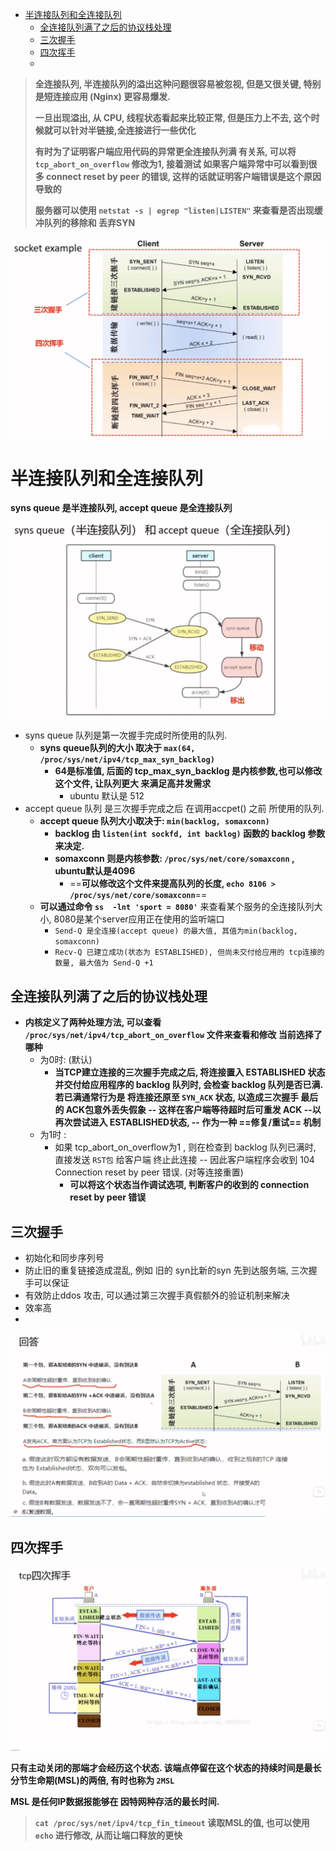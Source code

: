 - [半连接队列和全连接队列](#半连接队列和全连接队列)
  - [全连接队列满了之后的协议栈处理](#全连接队列满了之后的协议栈处理)
  - [三次握手](#三次握手)
  - [四次挥手](#四次挥手)
  - 







> **全连接队列, 半连接队列的溢出这种问题很容易被忽视, 但是又很关键, 特别是短连接应用 (Nginx) 更容易爆发.**
>
> **一旦出现溢出, 从 CPU, 线程状态看起来比较正常, 但是压力上不去, 这个时候就可以针对半链接,全连接进行一些优化**
>
> **有时为了证明客户端应用代码的异常更全连接队列满 有关系, 可以将 `tcp_abort_on_overflow` 修改为1, 接着测试  如果客户端异常中可以看到很多 connect reset by peer 的错误, 这样的话就证明客户端错误是这个原因导致的**
>
> 
>
> **服务器可以使用  `netstat -s | egrep "listen|LISTEN"` 来查看是否出现缓冲队列的移除和 丢弃SYN**



![三次握手和四次挥手以及状态转换.png](./jpg/三次握手和四次挥手以及状态转换.png)



# 半连接队列和全连接队列

**syns queue 是半连接队列,  accept queue 是全连接队列**

![转换图](./jpg/syns和accept链接队列.png)



- syns queue 队列是第一次握手完成时所使用的队列.
  - **syns queue队列的大小 取决于 `max(64, /proc/sys/net/ipv4/tcp_max_syn_backlog)`**
    - **64是标准值,  后面的 tcp_max_syn_backlog 是内核参数,也可以修改这个文件, 让队列更大 来满足高并发需求**
      - ubuntu 默认是 512
- accept queue 队列 是三次握手完成之后  在调用accpet() 之前  所使用的队列.
  - **accept queue 队列大小取决于:  `min(backlog, somaxconn)`**
    - **backlog 由 `listen(int sockfd, int backlog)` 函数的 backlog 参数来决定.**
    - **somaxconn 则是内核参数:  `/proc/sys/net/core/somaxconn` ,  ubuntu默认是4096**
      - ==**可以修改这个文件来提高队列的长度,  `echo 8106 > /proc/sys/net/core/somaxconn`**==
  - **可以通过命令 `ss  -lnt 'sport = 8080'`** 来查看某个服务的全连接队列大小,  8080是某个server应用正在使用的监听端口
    - `Send-Q 是全连接(accept queue) 的最大值, 其值为min(backlog, somaxconn)`
    - `Recv-Q 已建立成功(状态为 ESTABLISHED), 但尚未交付给应用的 tcp连接的数量, 最大值为 Send-Q +1`



## 全连接队列满了之后的协议栈处理

- **内核定义了两种处理方法, 可以查看 `/proc/sys/net/ipv4/tcp_abort_on_overflow` 文件来查看和修改 当前选择了哪种**
  - 为0时: (默认)
    - **当TCP建立连接的三次握手完成之后, 将连接置入 ESTABLISHED 状态   并交付给应用程序的  backlog 队列时, 会检查 backlog 队列是否已满.  若已满通常行为是 将连接还原至 `SYN_ACK` 状态, 以造成三次握手 最后的 ACK包意外丢失假象 -- 这样在客户端等待超时后可重发 ACK  --以再次尝试进入 ESTABLISHED状态,  -- 作为一种  ==修复/重试==  机制**
  - 为1时 : 
    - 如果 tcp_abort_on_overflow为1 , 则在检查到 backlog 队列已满时, 直接发送 `RST包` 给客户端 终止此连接 -- 因此客户端程序会收到  104 Connection reset by peer 错误.  (对等连接重置)
      - **可以将这个状态当作调试选项, 判断客户的收到的 connection reset by peer 错误**



## 三次握手

- 初始化和同步序列号
- 防止旧的重复链接造成混乱,  例如 旧的 syn比新的syn 先到达服务端, 三次握手可以保证
- 有效防止ddos 攻击,  可以通过第三次握手真假额外的验证机制来解决
- 效率高
- 

![a](./jpg/三次握手会出现的丢包问题.png)





## 四次挥手

![四次挥手](./jpg/四次挥手.png)

**只有主动关闭的那端才会经历这个状态. 该端点停留在这个状态的持续时间是最长分节生命期(MSL)的两倍, 有时也称为 `2MSL`**

**MSL  是任何IP数据报能够在 因特网种存活的最长时间.**

> **`cat /proc/sys/net/ipv4/tcp_fin_timeout`  读取MSL的值, 也可以使用 `echo` 进行修改, 从而让端口释放的更快**



